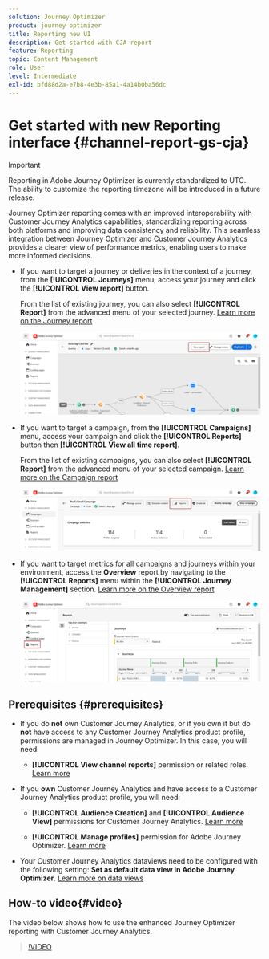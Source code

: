 ```yaml
---
solution: Journey Optimizer
product: journey optimizer
title: Reporting new UI
description: Get started with CJA report
feature: Reporting
topic: Content Management
role: User
level: Intermediate
exl-id: bfd88d2a-e7b8-4e3b-85a1-4a14b0ba56dc
---
```

# Get started with new Reporting interface {#channel-report-gs-cja}

>[!IMPORTANT]
>
>Reporting in Adobe Journey Optimizer is currently standardized to UTC. The ability to customize the reporting timezone will be introduced in a future release.

Journey Optimizer reporting comes with an improved interoperability with Customer Journey Analytics capabilities, standardizing reporting across both platforms and improving data consistency and reliability. This seamless integration between Journey Optimizer and Customer Journey Analytics provides a clearer view of performance metrics, enabling users to make more informed decisions.

* If you want to target a journey or deliveries in the context of a journey, from the **[!UICONTROL Journeys]** menu, access your journey and click the **[!UICONTROL View report]** button. 

    From the list of existing journey, you can also select **[!UICONTROL Report]** from the advanced menu of your selected journey. [Learn more on the Journey report](journey-global-report-cja.md)

    ![](assets/gs-cja-report-3.png)

* If you want to target a campaign, from the **[!UICONTROL Campaigns]** menu, access your campaign and click the **[!UICONTROL Reports]** button then **[!UICONTROL View all time report]**.

    From the list of existing campaigns, you can also select **[!UICONTROL Report]** from the advanced menu of your selected campaign. [Learn more on the Campaign report](campaign-global-report-cja.md)

    ![](assets/gs-cja-report-2.png)

* If you want to target metrics for all campaigns and journeys within your environment, access the **Overview** report by navigating to the **[!UICONTROL Reports]** menu within the **[!UICONTROL Journey Management]** section. [Learn more on the Overview report](channel-report-cja.md)

    ![](assets/gs-cja-report-1.png)

## Prerequisites {#prerequisites}

* If you do **not** own Customer Journey Analytics, or if you own it but do **not** have access to any Customer Journey Analytics product profile, permissions are managed in Journey Optimizer. In this case, you will need:

    * **[!UICONTROL View channel reports]** permission or related roles. [Learn more](../administration/permissions.md)

* If you **own** Customer Journey Analytics and have access to a Customer Journey Analytics product profile, you will need:

    * **[!UICONTROL Audience Creation]** and **[!UICONTROL Audience View]** permissions for Customer Journey Analytics. [Learn more](https://experienceleague.adobe.com/en/docs/analytics-platform/using/technotes/access-control)

    * **[!UICONTROL Manage profiles]** permission for Adobe Journey Optimizer. [Learn more](../administration/permissions.md)

* Your Customer Journey Analytics dataviews need to be configured with the following setting: **Set as default data view in Adobe Journey Optimizer**. [Learn more on data views](https://experienceleague.adobe.com/en/docs/analytics-platform/using/cja-dataviews/create-dataview)

## How-to video{#video}

The video below shows how to use the enhanced Journey Optimizer reporting with Customer Journey Analytics.

>[!VIDEO](https://video.tv.adobe.com/v/3430413)